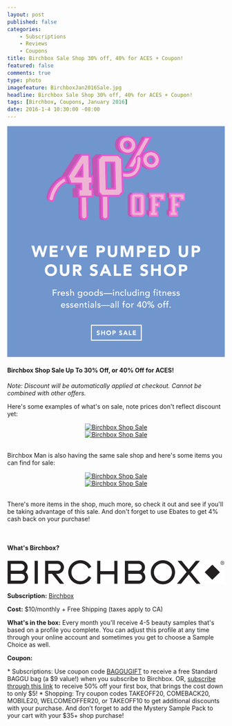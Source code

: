 ```yaml
---
layout: post
published: false
categories: 
    - Subscriptions
    - Reviews
    - Coupons
title: Birchbox Sale Shop 30% off, 40% for ACES + Coupon!
featured: false
comments: true
type: photo
imagefeature: BirchboxJan2016Sale.jpg
headline: Birchbox Sale Shop 30% off, 40% for ACES + Coupon!
tags: [Birchbox, Coupons, January 2016]
date: 2016-1-4 10:30:00 -08:00
---
```


<center><a href="https://www.birchbox.com/invite/whatsupmailbox" target="_blank">
<img src="/images/BirchboxJan2016Sale.jpg" border="0" style="border:none;max-width:100%;" alt="Birchbox Shop Sale" />
</a></center>

<H4>Birchbox Shop Sale Up To 30% Off, or 40% Off for ACES!</H4>

<p><i>Note: Discount will be automatically applied at checkout. Cannot be combined with other offers.</i></p>

<p>Here's some examples of what's on sale, note prices don't reflect discount yet:</p>

<center><a href="https://www.birchbox.com/invite/whatsupmailbox" target="_blank">
<img src="/images/BirchboxJan2016Sale2.jpg" border="0" style="border:none;max-width:100%;" alt="Birchbox Shop Sale" />
</a></center>

<center><a href="https://www.birchbox.com/invite/whatsupmailbox" target="_blank">
<img src="/images/BirchboxJan2016Sale3.jpg" border="0" style="border:none;max-width:100%;" alt="Birchbox Shop Sale" />
</a></center>

<br>

<p>Birchbox Man is also having the same sale shop and here's some items you can find for sale:</p>

<center><a href="https://www.birchbox.com/invite/whatsupmailbox" target="_blank">
<img src="/images/BirchboxJan2016Sale4.jpg" border="0" style="border:none;max-width:100%;" alt="Birchbox Shop Sale" />
</a></center>

<center><a href="https://www.birchbox.com/invite/whatsupmailbox" target="_blank">
<img src="/images/BirchboxJan2016Sale5.jpg" border="0" style="border:none;max-width:100%;" alt="Birchbox Shop Sale" />
</a></center>

<br>

<p>There's more items in the shop, much more, so check it out and see if you'll be taking advantage of this sale. And don't forget to use Ebates to get 4% cash back on your purchase!</p>

<br>

<H4>What's Birchbox?</H4>

<center><a href="https://www.birchbox.com/invite/whatsupmailbox" target="_blank">
<img src="/images/BirchboxLogo.png" border="0" style="border:none;max-width:100%;" alt="Birchbox!" />
</a></center>

<p><b>Subscription:</b> <a href="https://www.birchbox.com/invite/whatsupmailbox" target="_blank">Birchbox</a></p>
<p><b>Cost:</b> $10/monthly + Free Shipping (taxes apply to CA)</p>
<p><b>What's in the box:</b> Every month you'll receive 4-5 beauty samples that's based on a profile you complete. You can adjust this profile at any time through your online account and sometimes you get to choose a Sample Choice as well.</p>
<p><b>Coupon:</b></p>
* Subscriptions: Use coupon code <a href="https://www.birchbox.com/invite/whatsupmailbox" target="_blank">BAGGUGIFT</a> to receive a free Standard BAGGU bag (a $9 value!) when you subscribe to Birchbox. OR, <a href="http://fbuy.me/df02-" target="_blank">subscribe through this link</a> to receive 50% off your first box, that brings the cost down to only $5!
* Shopping: Try coupon codes TAKEOFF20, COMEBACK20, MOBILE20, WELCOMEOFFER20, or TAKEOFF10 to get additional discounts with your purchase. And don’t forget to add the Mystery Sample Pack to your cart with your $35+ shop purchase!

<br>
